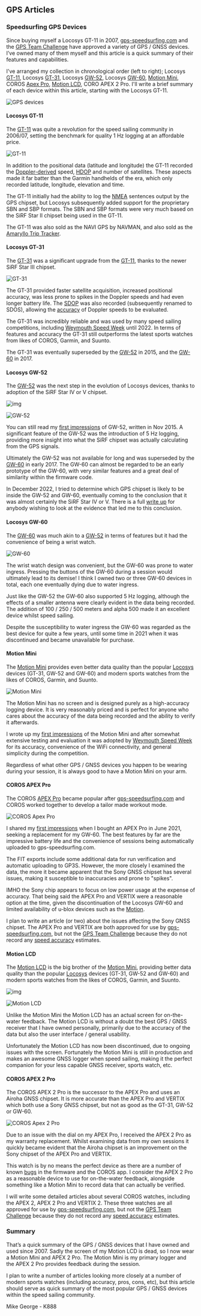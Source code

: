 ## GPS Articles

### Speedsurfing GPS Devices

Since buying myself a Locosys GT-11 in 2007, [gps-speedsurfing,com](https://www.gps-speedsurfing.com/default.aspx?mnu=item&item=GPSInfo) and the [GPS Team Challenge](https://www.gpsteamchallenge.com.au/pages/rules) have approved a variety of GPS / GNSS devices. I’ve owned many of them myself and this article is a quick summary of their features and capabilities.

I've arranged my collection in chronological order (left to right); Locosys [GT-11](https://logiqx.github.io/gps-guides/devices/locosys/gt-11/), Locosys [GT-31](https://logiqx.github.io/gps-guides/devices/locosys/gt-31/), Locosys [GW-52](https://logiqx.github.io/gps-guides/devices/locosys/gw-52/), Locosys [GW-60](https://logiqx.github.io/gps-guides/devices/locosys/gw-60/), [Motion Mini](https://logiqx.github.io/gps-guides/devices/motion/mini/), COROS [Apex Pro](https://logiqx.github.io/gps-guides/devices/coros/apex-pro/), [Motion LCD](https://logiqx.github.io/gps-guides/devices/motion/lcd/), CORO APEX 2 Pro. I'll write a brief summary of each device within this article, starting with the Locosys GT-11.

![GPS devices](img/all-devices.jpg)



#### Locosys GT-11

The [GT-11](https://logiqx.github.io/gps-guides/devices/locosys/gt-11/) was quite a revolution for the speed sailing community in 2006/07, setting the benchmark for quality 1 Hz logging at an affordable price.

![GT-11](img/gt-11.jpg)

In addition to the positional data (latitude and longitude) the GT-11 recorded the [Doppler-derived](https://medium.com/@mikeg888/the-importance-of-doppler-b886b14bb65d) speed, [HDOP](https://en.wikipedia.org/wiki/Dilution_of_precision_(navigation)) and number of satellites. These aspects made it far batter than the Garmin handhelds of the era, which only recorded latitude, longitude, elevation and time.

The GT-11 initially had the ability to log the [NMEA](https://gpsd.gitlab.io/gpsd/NMEA.html) sentences output by the GPS chipset, but Locosys subsequently added support for the proprietary SBN and SBP formats. The SBN and SBP formats were very much based on the SiRF Star II chipset being used in the GT-11.

The GT-11 was also sold as the NAVI GPS by NAVMAN, and also sold as the [Amaryllo Trip Tracker](https://www.amaryllo.com/almooj/sports-products/amaryllo-trip-tracker-gps-sports-device-7.html).



#### Locosys GT-31

The [GT-31](https://logiqx.github.io/gps-guides/devices/locosys/gt-31/) was a significant upgrade from the [GT-11](https://logiqx.github.io/gps-guides/devices/locosys/gt-11/), thanks to the newer SiRF Star III chipset.

![GT-31](img/gt-31-new.jpg)

The GT-31 provided faster satellite acquisition, increased positional accuracy, was less prone to spikes in the Doppler speeds and had even longer battery life. The [SDOP](https://nujournal.net/estimating-accuracy-of-gps-doppler-speed-measurement-using-speed-dilution-of-precision-sdop-parameter/) was also recorded (subsequently renamed to SDOS), allowing the [accuracy](https://medium.com/@mikeg888/gnss-accuracy-estimates-74a04ce20608) of Doppler speeds to be evaluated.

The GT-31 was incredibly reliable and was used by many speed sailing competitions, including [Weymouth Speed Week](https://weymouthspeedweek.com/) until 2022. In terms of features and accuracy the GT-31 still outperforms the latest sports watches from likes of COROS, Garmin, and Suunto.

The GT-31 was eventually superseded by the [GW-52](https://logiqx.github.io/gps-guides/devices/locosys/gw-52/) in 2015, and the [GW-60](https://logiqx.github.io/gps-guides/devices/locosys/gw-60/) in 2017.

####  

#### Locosys GW-52

The [GW-52](https://logiqx.github.io/gps-guides/devices/locosys/gw-52/) was the next step in the evolution of Locosys devices, thanks to adoption of the SiRF Star IV or V chipset.

![img](https://cdn-images-1.medium.com/max/880/1*aMmk6dCx8ZHh7PAGYnJJgA.jpeg)

![GW-52](img/gw-52.jpg)

You can still read my [first impressions](https://logiqx.github.io/gps-guides/devices/locosys/gw-52/first-impressions.html) of GW-52, written in Nov 2015. A significant feature of the GW-52 was the introduction of 5 Hz logging, providing more insight into what the SiRF chipset was actually calculating from the GPS signals.

Ultimately the GW-52 was not available for long and was superseded by the [GW-60](https://logiqx.github.io/gps-guides/devices/locosys/gw-60/) in early 2017. The GW-60 can almost be regarded to be an early prototype of the GW-60,  with very similar features and a great deal of similarity within the firmware code.

In December 2022, I tried to determine which GPS chipset is likely to be inside the GW-52 and GW-60, eventually coming to the conclusion that it was almost certainly the SiRF Star IV or V. There is a full [write up](https://logiqx.github.io/gps-details/devices/locosys/detective.html) for anybody wishing to look at the evidence that led me to this conclusion.



#### Locosys GW-60

The [GW-60](https://logiqx.github.io/gps-guides/devices/locosys/gw-60/) was much akin to a [GW-52](https://logiqx.github.io/gps-guides/devices/locosys/gw-52/) in terms of features but it had the convenience of being a wrist watch.

![GW-60](img/gw-60.jpg)

The wrist watch design was convenient, but the GW-60 was prone to water ingress. Pressing the buttons of the GW-60 during a session would ultimately lead to its demise! I think I owned two or three GW-60 devices in total, each one eventually dying due to water ingress.

Just like the GW-52 the GW-60 also supported 5 Hz logging, although the effects of a smaller antenna were clearly evident in the data being recorded. The addition of 100 / 250 / 500 meters and alpha 500 made it an excellent device whilst speed sailing.

Despite the susceptibility to water ingress the GW-60 was regarded as the best device for quite a few years, until some time in 2021 when it was discontinued and became unavailable for purchase.



#### Motion Mini

The [Motion Mini](https://logiqx.github.io/gps-guides/devices/motion/mini/) provides even better data quality than the popular [Locosys](https://logiqx.github.io/gps-guides/devices/locosys/) devices (GT-31, GW-52 and GW-60) and modern sports watches from the likes of COROS, Garmin, and Suunto.

![Motion Mini](img/motion-mini.jpg)

The Motion Mini has no screen and is designed purely as a high-accuracy logging device. It is very reasonably priced and is perfect for anyone who cares about the accuracy of the data being recorded and the ability to verify it afterwards.

I wrote up my [first impressions](https://logiqx.github.io/gps-guides/devices/motion/mini/first-impressions.html) of the Motion Mini and after somewhat extensive testing and evaluation it was adopted by [Weymouth Speed Week](https://weymouthspeedweek.com/) for its accuracy, convenience of the WiFi connectivity, and general simplicity during the competition.

Regardless of what other GPS / GNSS devices you happen to be wearing during your session, it is always good to have a Motion Mini on your arm.

 

#### COROS APEX Pro

The COROS [APEX Pro](https://logiqx.github.io/gps-guides/devices/coros/apex-pro/) became popular after [gps-speedsurfing.com](https://www.gps-speedsurfing.com/) and COROS worked together to develop a tailor made workout mode.

![COROS Apex Pro](img/apex-pro.jpg)

I shared  my [first impressions](https://logiqx.github.io/gps-guides/devices/coros/apex-pro/first-impressions.html) when I bought an APEX Pro in June 2021, seeking a replacement for my GW-60. The best features by far are the impressive battery life and the convenience of sessions being automatically uploaded to gps-speedsurfing.com.

The FIT exports include some additional data for run verification and automatic uploading to GP3S. However, the more closely I examined the data, the more it became apparent that the Sony GNSS chipset has several issues, making it susceptible to inaccuracies and prone to "spikes".

IMHO the Sony chip appears to focus on low power usage at the expense of accuracy. That being said the APEX Pro and VERTIX were a reasonable option at the time, given the discontinuation of the Locosys GW-60 and limited availability of u-blox devices such as the [Motion](https://logiqx.github.io/gps-guides/devices/motion/).

I plan to write an article (or two) about the issues affecting the Sony GNSS chipset. The APEX Pro and VERTIX are both approved for use by [gps-speedsurfing.com](https://www.gps-speedsurfing.com/default.aspx?mnu=item&item=GPSInfo), but not the [GPS Team Challenge](https://www.gpsteamchallenge.com.au/pages/rules) because they do not record any [speed accuracy](https://medium.com/@mikeg888/gnss-accuracy-estimates-74a04ce20608) estimates.



#### Motion LCD

The [Motion LCD](https://logiqx.github.io/gps-guides/devices/motion/lcd/) is the big brother of the [Motion Mini](https://logiqx.github.io/gps-guides/devices/motion/mini/), providing better data quality than the popular [Locosys](https://logiqx.github.io/gps-guides/devices/locosys/) devices (GT-31, GW-52 and GW-60) and modern sports watches from the likes of COROS, Garmin, and Suunto.

![img](https://cdn-images-1.medium.com/max/880/1*-Z0WyyBoXtorf2F5Ip3yIQ.jpeg)

![Motion LCD](img/motion-lcd.jpg)

Unlike the Motion Mini the Motion LCD has an actual screen for on-the-water feedback. The Motion LCD is without a doubt the best GPS / GNSS receiver that I have owned personally, primarily due to the accuracy of the data but also the user interface / general usability.

Unfortunately the Motion LCD has now been discontinued, due to ongoing issues with the screen. Fortunately the Motion Mini is still in production and makes an awesome GNSS logger when speed sailing, making it the perfect companion for your less capable GNSS receiver, sports watch, etc.



#### COROS APEX 2 Pro

The COROS APEX 2 Pro is the successor to the APEX Pro and uses an Airoha GNSS chipset. It is more accurate than the APEX Pro and VERTIX which both use a Sony GNSS chipset, but not as good as the GT-31, GW-52 or GW-60.

![COROS Apex 2 Pro](img/apex-2-pro.jpg)

Due to an issue with the dial on my APEX Pro, I received the APEX 2 Pro as my warranty replacement. Whilst examining data from my own sessions it quickly became evident that the Airoha chipset is an improvement on the Sony chipset of the APEX Pro and VERTIX.

This watch is by no means the perfect device as there are a number of known [bugs](https://github.com/Logiqx/gp3s-coros/issues) in the firmware and the COROS app. I consider the APEX 2 Pro as a reasonable device to use for on-the-water feedback, alongside something like a Motion Mini to record data that can actually be verified.

I will write some detailed articles about several COROS watches, including the APEX 2, APEX 2 Pro and VERTIX 2. These three watches are all approved for use by [gps-speedsurfing.com](https://www.gps-speedsurfing.com/default.aspx?mnu=item&item=GPSInfo), but not the [GPS Team Challenge](https://www.gpsteamchallenge.com.au/pages/rules) because they do not record any [speed accuracy](https://medium.com/@mikeg888/gnss-accuracy-estimates-74a04ce20608) estimates.



### Summary

That’s a quick summary of the GPS / GNSS devices that I have owned and used since 2007. Sadly the screen of my Motion LCD is dead, so I now wear a Motion Mini and APEX 2 Pro. The Motion Mini is my primary logger and the APEX 2 Pro provides feedback during the session.

I plan to write a number of articles looking more closely at a number of modern sports watches (including accuracy, pros, cons, etc), but this article should serve as quick summary of the most popular GPS / GNSS devices within the speed sailing community.



Mike George - K888

